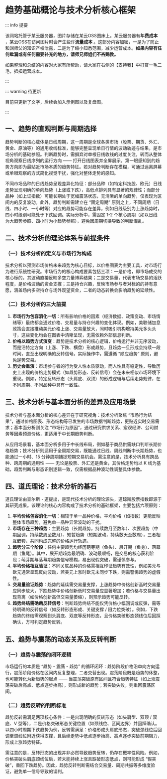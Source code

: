 # 趋势基础概论与技术分析核心框架

::: info 提要

该网站托管于某云服务器，图片存储在某云OSS图床上。某云服务器有**年费成本** ，某云OSS在访问图片时会产生些许**流量成本** 。这部分内容加密，一是为了防止和渊师父的知识产权泄露，二是为了缩小知悉范围，减少运营成本。**如果内容有任何纰漏或有任何需要补充的地方，请师兄师姐们不吝赐教。**

如果整理和总结的内容对大家有所帮助，请大家在右侧的【支持我】中打赏一毛二毛，抵扣运营成本。

:::

::: warning 待更新

目前只更新了文字，后续会加入示例图以及复盘图。

:::

## 一、趋势的直观判断与周期选择

趋势判断的核心载体是日线周期，这一周期是全球各类市场（股票、期货、外汇、黄金、原油等）的通用收线标准，能够完整呈现单日行情的波动轨迹与结果，是市场分析的基础参照。判断趋势时，需摒弃对单根日线收线的过度关注，转而从整体视角观察日线序列的运行方向 —— 打开日线图表并全屏展示，第一眼感知到的趋势方向即为最贴近市场本质的趋势特征。若对趋势判断存在模糊，可通过远离屏幕或单眼观察的方式简化视觉干扰，强化对整体走势的感知。

不同市场品种的日线趋势呈现差异化特征：部分品种（如特定科技股、欧元）日线走势呈现明确的单向趋势（上涨或下跌），高低点排列具有显著的规律性；而部分品种（如上证指数）可能长期处于宽幅震荡状态，无清晰的单向趋势，仅表现为区间内的反复波动。此外，趋势判断需建立在 “固定周期” 原则之上，不同周期（日线、四小时、一小时等）对应的趋势可能存在差异，例如日线级别为上涨趋势时，四小时级别可能处于下跌回调。实际分析中，需固定 1-2 个核心周期（如以日线为大趋势参照、四小时为小趋势参照），避免因周期切换导致的判断混乱。

## 二、技术分析的理论体系与前提条件

### （一）技术分析的定义与市场行为构成

技术分析以预测市场价格未来趋势为核心目标，以价格图表为主要工具，对市场行为进行系统性研究。市场行为的核心构成要素包括三项：一是价格，即市场成交的核心标的，其波动直接反映多空力量博弈结果；二是交易量，代表市场交易的活跃程度，是价格波动的资金支撑；三是持仓兴趣，反映市场参与者对标的的持有意愿，涵盖场内多空持仓与场外观望资金，二者的动态转换会影响趋势的延续性。

### （二）技术分析的三大前提

1. **市场行为包容消化一切**：所有影响价格的因素（经济数据、政策变动、市场情绪等）最终都会通过价格、交易量与持仓兴趣的变化体现。例如，美联储加息政策会直接推动美元价格上涨、交易量放大，同时吸引机构增持美元多头头寸，这些变化均会在图表中清晰呈现，无需依赖外部信息判断。
2. **价格以趋势方式演变**：趋势是技术分析的核心逻辑，价格运行并非无序波动，而是沿特定方向（上涨、下跌、横盘）形成趋势，且趋势一旦形成会持续一段时间，直至出现明确的反转信号。实际操作中，需遵循 “顺应趋势” 原则，避免逆势交易。
3. **历史会重演**：市场参与者的行为受人性本质驱动，而人性具有稳定性，导致历史上出现的价格走势模式（如趋势形态、反转信号）会在未来相似市场环境下重现。例如，特定反转形态（头肩底、双顶）的形成逻辑与后续走势规律，在不同周期、不同品种中具有一致性。

## 三、技术分析与基本面分析的差异及应用场景

技术分析与基本面分析的核心差异在于研究视角：技术分析聚焦 “市场行为结果”，通过价格图表、形态结构等已发生的市场数据判断趋势，更贴近实时交易需求；基本面分析则关注 “市场行为原因”，通过研究供求关系、宏观经济、公司财务等因素预测价格，更适用于中长期趋势判断。

从应用场景看，基本面分析多用于中长线布局，例如基于商品供需缺口判断长期价格趋势；技术分析则适用于全周期交易，既能通过日线、周线判断中长期趋势，也能通过一小时、15 分钟周期捕捉短期交易机会。需注意的是，技术分析具有跨品种、跨周期的通用性 —— 无论是股票、外汇还是黄金，其价格走势均以 K 线为基础，趋势判断与形态识别逻辑一致，仅需根据品种波动性调整具体参数。

## 四、道氏理论：技术分析的基石

道氏理论由查尔斯・道提出，是现代技术分析的理论源头，道琼斯股票指数即源于其研究成果。该理论的核心内容构成了技术分析的基础框架，主要包括六项原则：

1. **平均价格包容消化一切**：相较于单一品种价格，平均价格（如指数）更能反映整体市场趋势，避免单一品种异常波动的干扰。
2. **市场存在三种趋势**：主要趋势（长期趋势，持续数月至数年）、次要趋势（中期回调，持续数周至数月）、短暂趋势（短期波动，持续数天至数周），三者相互嵌套，共同构成完整的价格运行轨迹。
3. **趋势分三个阶段**：任何主要趋势均经历萌芽期（鱼头）、展开期（鱼身）、落幕期（鱼尾）。其中，展开期趋势最明确、波动最顺畅，是交易的核心获利阶段；萌芽期与落幕期趋势信号模糊，易出现假突破，需谨慎参与。
4. **平均价格相互验证**：不同关联品种的价格需相互印证趋势有效性，例如美元与欧元通常呈现反向波动，若美元上涨时欧元未同步下跌，则需警惕趋势的虚假性。
5. **交易量验证趋势**：趋势的延续需交易量支撑，上涨趋势中价格创新高时交易量应同步放大，下跌趋势中价格创新低时交易量应显著增加；若价格与交易量出现背离（如价格创新高但交易量萎缩），则预示趋势可能反转。
6. **趋势终结需确凿反转信号**：判断趋势终结不能仅凭价格小幅回调或反弹，需等待明确的反转信号（如反转形态形成、关键支撑 / 阻力位突破）。例如，下跌趋势的终结需观察到头肩底、双底等反转形态，且价格突破形态颈线位后回踩确认，方可判定趋势反转。

## 五、趋势与震荡的动态关系及反转判断

### （一）趋势与震荡的闭环逻辑

市场运行的本质是 “趋势 - 震荡 - 趋势” 的循环闭环：趋势阶段价格沿单向方向运行，震荡阶段价格在区间内反复整理，二者交替出现。震荡阶段既是趋势的休整，也可能转化为新趋势的起点 —— 当震荡突破原有区间且符合趋势特征（如上涨震荡突破后高点、低点逐步抬高），则形成新的趋势；若突破失败，则重回震荡区间。

### （二）趋势反转的判断标准

趋势反转需满足两项核心条件：一是出现明确的反转形态（如头肩型、双顶 / 双底、V 型等），二是价格突破形态关键位置（如颈线位、区间边界）并回踩确认。以四小时周期下跌趋势为例，反转需满足：价格形成头肩底形态，突破颈线位后回调至颈线位附近获得支撑，且后续走势中低点逐步抬高、高点逐步突破前期阻力，形成上涨趋势特征。

需注意的是，反转形态的出现并非必然导致趋势反转，仍存在概率性风险。例如，价格突破头肩底颈线位后，若未能持续上涨且跌破形态低点，则可能形成 “假突破”，重回下跌趋势。因此，趋势反转判断需结合交易量、周期共振等多维度验证，避免单一信号导致的误判。

<!-- 总结成文章形式，分章节，然后用严肃方式去总结，不要说作者指出，视频指出。章节标题不要有很浓的ai味儿。 -->